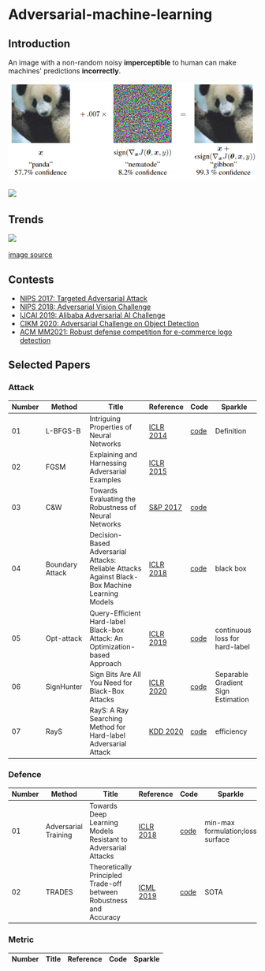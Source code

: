 # Adversarial-machine-learning

## Introduction

An image with a non-random noisy **imperceptible** to human can make machines' predictions **incorrectly**.

![](https://github.com/VVillQian/Adversarial-machine-learning/blob/main/images/adex.PNG)

![](https://latex.codecogs.com/svg.latex?x^*=argmax)

## Trends
![](https://nicholas.carlini.com/writing/2019/advex_plot.png)

[image source](https://nicholas.carlini.com/writing/2019/all-adversarial-example-papers.html)

## Contests
- [NIPS 2017: Targeted Adversarial Attack](https://www.kaggle.com/c/nips-2017-targeted-adversarial-attack)
- [NIPS 2018: Adversarial Vision Challenge](https://www.crowdai.org/challenges/adversarial-vision-challenge)
- [IJCAI 2019: Alibaba Adversarial AI Challenge](https://tianchi.aliyun.com/markets/tianchi/ijcai19_en)
- [CIKM 2020: Adversarial Challenge on Object Detection](https://tianchi.aliyun.com/competition/entrance/531806/introduction?spm=5176.12281949.1003.15.5cea24485KbbDJ)
- [ACM MM2021: Robust defense competition for e-commerce logo detection](https://tianchi.aliyun.com/competition/entrance/531888/introduction?spm=5176.12281957.1004.7.38b0244818wKWp)

## Selected Papers

### Attack

Number | Method| Title | Reference | Code | Sparkle
------ | ----- | ----- | --------- | ---- | -------
01|L-BFGS-B|Intriguing Properties of Neural Networks|[ICLR 2014](https://arxiv.org/abs/1312.6199)|[code](http://goo.gl/huaGPb)|Definition
02|FGSM|Explaining and Harnessing Adversarial Examples|[ICLR 2015](https://arxiv.org/abs/1412.6572)
03|C&W|Towards Evaluating the Robustness of Neural Networks|[S&P 2017](https://ieeexplore.ieee.org/document/7958570/)|[code](http://nicholas.carlini.com/code/nn_robust_attacks)
04|Boundary Attack|Decision-Based Adversarial Attacks: Reliable Attacks Against Black-Box Machine Learning Models|[ICLR 2018](https://openreview.net/forum?id=SyZI0GWCZ)|[code](https://github.com/bethgelab/foolbox)|black box
05|Opt-attack|Query-Efficient Hard-label Black-box Attack: An Optimization-based Approach|[ICLR 2019](https://openreview.net/forum?id=rJlk6iRqKX)|[code](https://github.com/LeMinhThong/blackbox-attack)|continuous loss for hard-label
06|SignHunter|Sign Bits Are All You Need for Black-Box Attacks|[ICLR 2020](https://openreview.net/forum?id=SygW0TEFwH)|[code](https://bit.ly/3acIHoQ)|Separable Gradient Sign Estimation
07|RayS|RayS: A Ray Searching Method for Hard-label Adversarial Attack|[KDD 2020](https://dl.acm.org/doi/10.1145/3394486.3403225)|[code](https://github.com/uclaml/RayS)|efficiency


### Defence

Number | Method| Title | Reference | Code | Sparkle
------ | ----- | ----- | --------- | ---- | -------
01|Adversarial Training|Towards Deep Learning Models Resistant to Adversarial Attacks|[ICLR 2018](https://openreview.net/forum?id=rJzIBfZAb)|[code](https://github.com/MadryLab)|min-max formulation;loss surface
02|TRADES|Theoretically Principled Trade-off between Robustness and Accuracy|[ICML 2019](http://proceedings.mlr.press/v97/zhang19p.html)|[code](https://github.com/yaodongyu/TRADES)|SOTA



### Metric

Number | Title | Reference | Code | Sparkle
------ | ----- | --------- | ---- | -------

